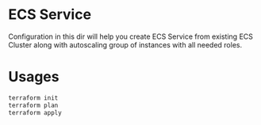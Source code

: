 # ECS Service

Configuration in this dir will help you create ECS Service from existing ECS Cluster along with autoscaling group of instances with all needed roles.

# Usages

```bash
terraform init 
terraform plan
terraform apply
```